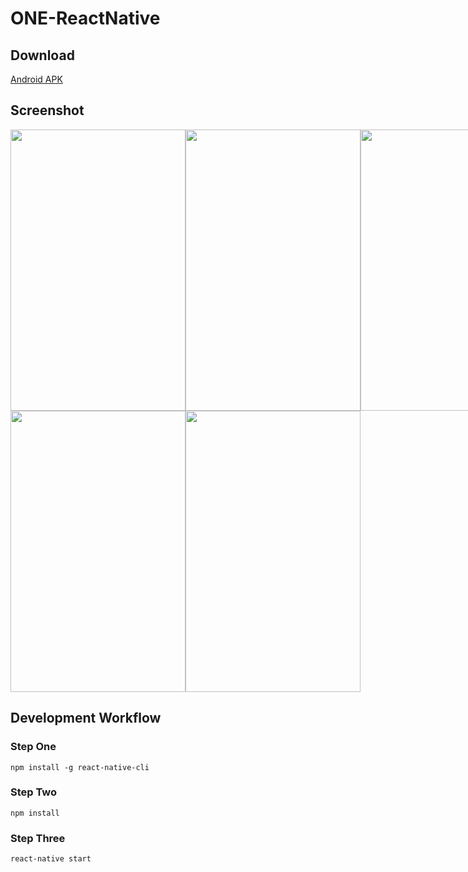 # ONE-ReactNative

## Download
[Android APK](https://fir.im/onern)

## Screenshot
<div style="display:flex;"> 
<img width="280" height="450" src="https://github.com/kenvies/ONE-ReactNative/blob/master/dis/Simulator%20Screen%20Shot%202017年8月16日%20下午3.12.04.png"/>
<img width="280" height="450" src="https://github.com/kenvies/ONE-ReactNative/blob/master/dis/Simulator%20Screen%20Shot%202017年8月16日%20下午3.12.12.png"/>
<img width="280" height="450" src="https://github.com/kenvies/ONE-ReactNative/blob/master/dis/Simulator%20Screen%20Shot%202017年8月16日%20下午3.12.17.png"/>
  </div>
  <div style="display:flex;"> 
<img width="280" height="450" src="https://github.com/kenvies/ONE-ReactNative/blob/master/dis/Simulator%20Screen%20Shot%202017年8月16日%20下午3.12.24.png"/>
<img width="280" height="450" src="https://github.com/kenvies/ONE-ReactNative/blob/master/dis/Simulator%20Screen%20Shot%202017年8月16日%20下午3.12.43.png"/>
  </div>


## Development Workflow

### Step One

```
npm install -g react-native-cli
```
### Step Two

```
npm install
```
### Step Three

```
react-native start
```
